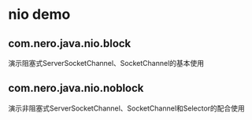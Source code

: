 # nio demo
## com.nero.java.nio.block
演示阻塞式ServerSocketChannel、SocketChannel的基本使用
## com.nero.java.nio.noblock
演示非阻塞式ServerSocketChannel、SocketChannel和Selector的配合使用
